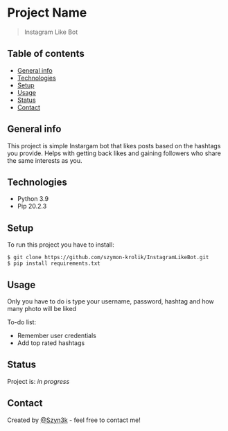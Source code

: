 
# Project Name
> Instagram Like Bot

## Table of contents
* [General info](#general-info)
* [Technologies](#technologies)
* [Setup](#setup)
* [Usage](#usage)
* [Status](#status)
* [Contact](#contact)

## General info
This project is simple Instargam bot that likes posts based on the hashtags you provide.
Helps with getting back likes and gaining followers who share the same interests as you.



## Technologies
* Python 3.9
* Pip 20.2.3

## Setup
To run this project you have to install:

```
$ git clone https://github.com/szymon-krolik/InstagramLikeBot.git
$ pip install requirements.txt

```
## Usage
Only you have to do is type your username, password, hashtag and how many photo will be liked

To-do list:
* Remember user credentials
* Add top rated hashtags

## Status
Project is: _in progress_

## Contact
Created by [@Szyn3k](https://www.instagram.com/szymon.krolik/) - feel free to contact me!
